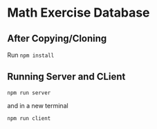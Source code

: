 # Math Exercise Database 

## After Copying/Cloning
Run `npm install `

## Running Server and CLient
```
npm run server
```
and in a new terminal
```
npm run client
```
